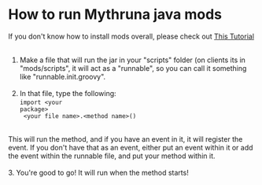 How to run Mythruna java mods
============
If you don't know how to install mods overall, please check out <a href="http://mythruna.com/forum/index.php?topic=1093.0">This Tutorial</a>
<br><br>
1. Make a file that will run the jar in your "scripts" folder (on clients its in "mods/scripts", it will act as a "runnable",
so you can call it something like "runnable.init.groovy".
<br><br>
2. In that file, type the following:<br>
<code>import &lt;your package&gt;<br>
&lt;your file name&gt;.&lt;method name&gt;()</code>
<br>
This will run the method, and if you have an event in it, it will register the event. If you don't have that as an event,
either put an event within it or add the event within the runnable file, and put your method within it.
<br><br>
3. You're good to go! It will run when the method starts!

